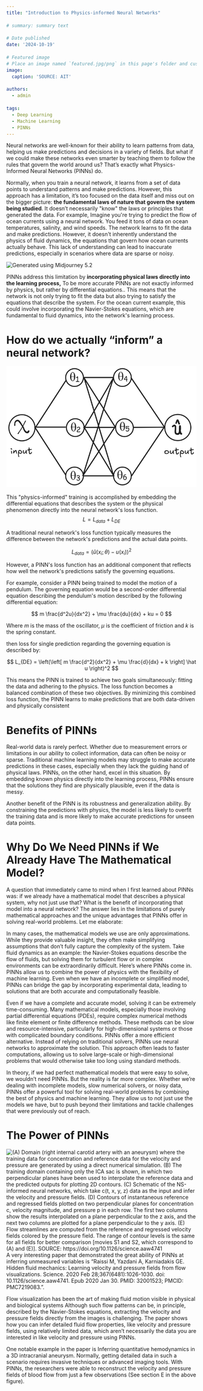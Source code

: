 ```yaml
---
title: "Introduction to Physics-informed Neural Networks"

# summary: summary text

# Date published
date: '2024-10-19'

# Featured image
# Place an image named `featured.jpg/png` in this page's folder and customize its options here.
image:
  caption: 'SOURCE: AIT'

authors:
  - admin

tags:
  - Deep Learning
  - Machine Learning
  - PINNs 
---
```



Neural networks are well-known for their ability to learn patterns from data, helping us make predictions and decisions in a variety of fields. But what if we could make these networks even smarter by teaching them to follow the rules that govern the world around us? That’s exactly what Physics-Informed Neural Networks (PINNs) do.

Normally, when you train a neural network, it learns from a set of data points to understand patterns and make predictions. However, this approach has a limitation, it’s too focused on the data itself and miss out on the bigger picture: **the fundamental laws of nature that govern the system being studied**. It doesn’t necessarily "know" the laws or principles that generated the data. For example, Imagine you're trying to predict the flow of ocean currents using a neural network. You feed it tons of data on ocean temperatures, salinity, and wind speeds. The network learns to fit the data and make predictions. However, it doesn't inherently understand the physics of fluid dynamics, the equations that govern how ocean currents actually behave. This lack of understanding can lead to inaccurate predictions, especially in scenarios where data are sparse or noisy.

![](images/view-wavy-ocean-sea-water.jpg "Generated using Midjourney 5.2")


PINNs address this limitation by **incorporating physical laws directly into the learning process,** To be more accurate PINNs are not exactly informed by physics, but rather by differential equations.. This means that the network is not only trying to fit the data but also trying to satisfy the equations that describe the system. For the ocean current example, this could involve incorporating the Navier-Stokes equations, which are fundamental to fluid dynamics, into the network's learning process.


# How do we actually “inform” a neural network?

![](images/image.png "schematic of a neural network.")


This "physics-informed" training is accomplished by embedding the differential equations that describes the system or the physical phenomenon directly into the neural network's loss function.
$$
L = L_{data}+L_{DE}
$$

A traditional neural network's loss function typically measures the difference between the network's predictions and the actual data points.

$$
L_{data} = \left(\hat u(x_i;\theta)-u(x_i)\right)^2
$$

However, a PINN's loss function has an additional component that reflects how well the network's predictions satisfy the governing equations.

For example, consider a PINN being trained to model the motion of a pendulum. The governing equation would be a second-order differential equation describing the pendulum's motion described by the following differential equation:

$$
m \frac{d^2u}{dx^2} + \mu \frac{du}{dx} + ku = 0
$$

Where $m$ is the mass of the oscillator, $\mu$ is the coefficient of friction and $k$ is the spring constant.

then loss for single prediction regarding the governing equation is described by:

$$
L_{DE} = \left(\left[ m \frac{d^2}{dx^2} + \mu \frac{d}{dx} + k \right] \hat u \right)^2
$$

This means the PINN is trained to achieve two goals simultaneously: fitting the data and adhering to the physics. The loss function becomes a balanced combination of these two objectives. By minimizing this combined loss function, the PINN learns to make predictions that are both data-driven and physically consistent

# Benefits of PINNs

Real-world data is rarely perfect. Whether due to measurement errors or limitations in our ability to collect information, data can often be noisy or sparse. Traditional machine learning models may struggle to make accurate predictions in these cases, especially when they lack the guiding hand of physical laws. PINNs, on the other hand, excel in this situation. By embedding known physics directly into the learning process, PINNs ensure that the solutions they find are physically plausible, even if the data is messy.

Another benefit of the PINN is its robustness and generalization ability. By constraining the predictions with physics, the model is less likely to overfit the training data and is more likely to make accurate predictions for unseen data points.


# Why Do We Need PINNs if We Already Have The Mathematical Model?

A question that immediately came to mind when I first learned about PINNs was: if we already have a mathematical model that describes a physical system, why not just use that? What is the benefit of incorporating that model into a neural network? The answer lies in the limitations of purely mathematical approaches and the unique advantages that PINNs offer in solving real-world problems. Let me elaborate:

In many cases, the mathematical models we use are only approximations. While they provide valuable insight, they often make simplifying assumptions that don’t fully capture the complexity of the system. Take fluid dynamics as an example: the Navier-Stokes equations describe the flow of fluids, but solving them for turbulent flow or in complex environments can be extraordinarily difficult. 
Here’s where PINNs come in. PINNs allow us to combine the power of physics with the flexibility of machine learning. Even when we have an incomplete or simplified model, PINNs can bridge the gap by incorporating experimental data, leading to solutions that are both accurate and computationally feasible.

Even if we have a complete and accurate model, solving it can be extremely time-consuming. Many mathematical models, especially those involving partial differential equations (PDEs), require complex numerical methods like finite element or finite difference methods. These methods can be slow and resource-intensive, particularly for high-dimensional systems or those with complicated boundary conditions.
PINNs offer a more efficient alternative. Instead of relying on traditional solvers, PINNs use neural networks to approximate the solution. This approach often leads to faster computations, allowing us to solve large-scale or high-dimensional problems that would otherwise take too long using standard methods.

In theory, if we had perfect mathematical models that were easy to solve, we wouldn’t need PINNs. But the reality is far more complex. Whether we’re dealing with incomplete models, slow numerical solvers, or noisy data, PINNs offer a powerful tool for solving real-world problems by combining the best of physics and machine learning. They allow us to not just use the models we have, but to push beyond their limitations and tackle challenges that were previously out of reach.

# The Power of PINNs
![](images/figure.jpg "(A) Domain (right internal carotid artery with an aneurysm) where the training data for concentration and reference data for the velocity and pressure are generated by using a direct numerical simulation. (B) The training domain containing only the ICA sac is shown, in which two perpendicular planes have been used to interpolate the reference data and the predicted outputs for plotting 2D contours. (C) Schematic of the NS-informed neural networks, which take c(t, x, y, z) data as the input and infer the velocity and pressure fields. (D) Contours of instantaneous reference and regressed fields plotted on two perpendicular planes for concentration c, velocity magnitude, and pressure p in each row. The first two columns show the results interpolated on a plane perpendicular to the z axis, and the next two columns are plotted for a plane perpendicular to the y axis. (E) Flow streamlines are computed from the reference and regressed velocity fields colored by the pressure field. The range of contour levels is the same for all fields for better comparison [movies S1 and S2, which correspond to (A) and (E)]. SOURCE: https://doi.org/10.1126/science.aaw4741")
A very interesting paper that demonstrated the great ability of PINNs at inferring unmeasured variables is “Raissi M, Yazdani A, Karniadakis GE. Hidden fluid mechanics: Learning velocity and pressure fields from flow visualizations. Science. 2020 Feb 28;367(6481):1026-1030. doi: 10.1126/science.aaw4741. Epub 2020 Jan 30. PMID: 32001523; PMCID: PMC7219083.”.

Flow visualization has been the art of making fluid motion visible in physical and biological systems Although such flow patterns can be, in principle, described by the Navier-Stokes equations, extracting the velocity and pressure fields directly from the images is challenging. The paper shows how you can infer detailed fluid flow properties, like velocity and pressure fields, using relatively limited data, which aren’t necessarily the data you are interested in like velocity and pressure using PINNs.

One notable example in the paper is Inferring quantitative hemodynamics in a 3D intracranial aneurysm. Normally, getting detailed data in such a scenario requires invasive techniques or advanced imaging tools. With PINNs, the researchers were able to reconstruct the velocity and pressure fields of blood flow from just a few observations (See section E in the above figure).